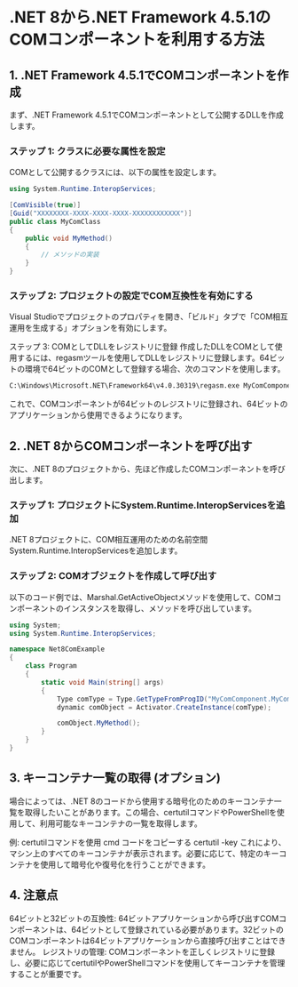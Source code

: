 
# .NET 8から.NET Framework 4.5.1のCOMコンポーネントを利用する方法

## 1. .NET Framework 4.5.1でCOMコンポーネントを作成

まず、.NET Framework 4.5.1でCOMコンポーネントとして公開するDLLを作成します。

### ステップ 1: クラスに必要な属性を設定
COMとして公開するクラスには、以下の属性を設定します。

```csharp
using System.Runtime.InteropServices;

[ComVisible(true)]
[Guid("XXXXXXXX-XXXX-XXXX-XXXX-XXXXXXXXXXXX")]
public class MyComClass
{
    public void MyMethod()
    {
        // メソッドの実装
    }
}
```

### ステップ 2: プロジェクトの設定でCOM互換性を有効にする
Visual Studioでプロジェクトのプロパティを開き、「ビルド」タブで「COM相互運用を生成する」オプションを有効にします。

ステップ 3: COMとしてDLLをレジストリに登録
作成したDLLをCOMとして使用するには、regasmツールを使用してDLLをレジストリに登録します。64ビットの環境で64ビットのCOMとして登録する場合、次のコマンドを使用します。

```cmd コードをコピーする
C:\Windows\Microsoft.NET\Framework64\v4.0.30319\regasm.exe MyComComponent.dll /codebase
```

これで、COMコンポーネントが64ビットのレジストリに登録され、64ビットのアプリケーションから使用できるようになります。

## 2. .NET 8からCOMコンポーネントを呼び出す
次に、.NET 8のプロジェクトから、先ほど作成したCOMコンポーネントを呼び出します。

### ステップ 1: プロジェクトにSystem.Runtime.InteropServicesを追加
.NET 8プロジェクトに、COM相互運用のための名前空間System.Runtime.InteropServicesを追加します。

### ステップ 2: COMオブジェクトを作成して呼び出す
以下のコード例では、Marshal.GetActiveObjectメソッドを使用して、COMコンポーネントのインスタンスを取得し、メソッドを呼び出しています。

``` csharp コードをコピーする
using System;
using System.Runtime.InteropServices;

namespace Net8ComExample
{
    class Program
    {
        static void Main(string[] args)
        {
            Type comType = Type.GetTypeFromProgID("MyComComponent.MyComClass");
            dynamic comObject = Activator.CreateInstance(comType);

            comObject.MyMethod();
        }
    }
}
```
## 3. キーコンテナ一覧の取得 (オプション)
場合によっては、.NET 8のコードから使用する暗号化のためのキーコンテナ一覧を取得したいことがあります。この場合、certutilコマンドやPowerShellを使用して、利用可能なキーコンテナの一覧を取得します。

例: certutilコマンドを使用
cmd
コードをコピーする
certutil -key
これにより、マシン上のすべてのキーコンテナが表示されます。必要に応じて、特定のキーコンテナを使用して暗号化や復号化を行うことができます。

## 4. 注意点
64ビットと32ビットの互換性: 64ビットアプリケーションから呼び出すCOMコンポーネントは、64ビットとして登録されている必要があります。32ビットのCOMコンポーネントは64ビットアプリケーションから直接呼び出すことはできません。
レジストリの管理: COMコンポーネントを正しくレジストリに登録し、必要に応じてcertutilやPowerShellコマンドを使用してキーコンテナを管理することが重要です。